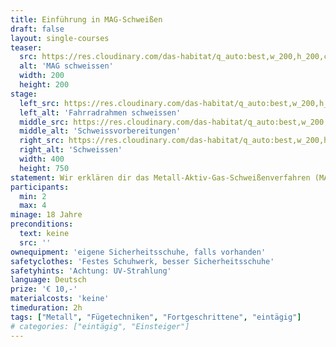 ```yaml
---
title: Einführung in MAG-Schweißen
draft: false
layout: single-courses
teaser:
  src: https://res.cloudinary.com/das-habitat/q_auto:best,w_200,h_200,c_fill,f_auto,dpr_auto/v1586981056/kurse/_DSC9837_preview_jlpwtf.jpg
  alt: 'MAG schweissen'
  width: 200
  height: 200
stage:
  left_src: https://res.cloudinary.com/das-habitat/q_auto:best,w_200,h_200,c_fill,f_auto,dpr_auto/v1586981136/kurse/20190914-schlosserei-09_qffsjq.jpg
  left_alt: 'Fahrradrahmen schweissen'
  middle_src: https://res.cloudinary.com/das-habitat/q_auto:best,w_200,h_200,c_fill,f_auto,dpr_auto/v1586981134/kurse/20190914-schlosserei-05_k6ju4n.jpg
  middle_alt: 'Schweissvorbereitungen'
  right_src: https://res.cloudinary.com/das-habitat/q_auto:best,w_200,h_200,c_fill,f_auto,dpr_auto/v1586981135/kurse/20190914-schlosserei-02_bok37z.jpg
  right_alt: 'Schweissen'
  width: 400
  height: 750
statement: Wir erklären dir das Metall-Aktiv-Gas-Schweißenverfahren (MAG) und die Einstellungsmöglichkeiten des Merkle Schweißgeräts. Der Kurs sieht die Möglichkeiten zum Üben vor. Es werden Stumpf-, Überlapp- und T-Stoßnähte an Stahlblechen geübt.
participants: 
  min: 2
  max: 4
minage: 18 Jahre
preconditions: 
  text: keine
  src: ''
ownequipment: 'eigene Sicherheitsschuhe, falls vorhanden'
safetyclothes: 'Festes Schuhwerk, besser Sicherheitsschuhe'
safetyhints: 'Achtung: UV-Strahlung'
language: Deutsch
prize: '€ 10,-'
materialcosts: 'keine'
timeduration: 2h
tags: ["Metall", "Fügetechniken", "Fortgeschrittene", "eintägig"]
# categories: ["eintägig", "Einsteiger"]
---
```


